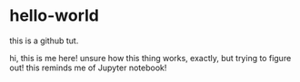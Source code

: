 # hello-world
this is a github tut.

hi, this is me here! 
unsure how this thing works, exactly, but trying to figure out!
this reminds me of Jupyter notebook!
